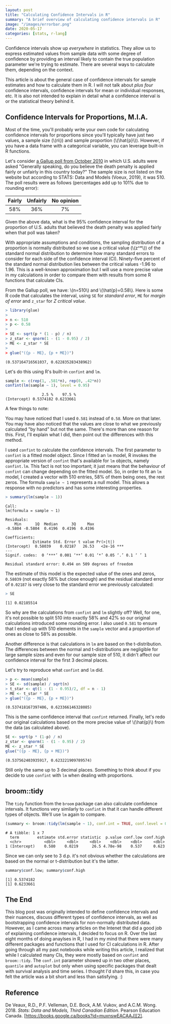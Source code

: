 ```yaml
---
layout: post
title: "Calculating Confidence Intervals in R"
summary: "A brief overview of calculating confidence intervals in R"
image: "/images/errorbar.png"
date: 2020-05-17
categories: [stats, r-lang]
---
```

Confidence intervals show up _everywhere_ in statistics. They allow us to express estimated values from sample data with some degree of confidence by providing an interval likely to contain the true population parameter we're trying to estimate. There are several ways to calculate them, depending on the context.

This article is about the general case of confidence intervals for sample estimates and how to calculate them in R. I will not talk about _plus four_ confidence intervals, confidence intervals for mean or individual responses, etc. It is also not intended to explain in detail what a confidence interval is or the statistical theory behind it.

## Confidence Intervals for Proportions, M.I.A.

Most of the time, you'll probably write your own code for calculating confidence intervals for proportions since you'll typically have just two values, a sample size (\\(n\\)) and sample proportion (\\(\hat{p}\\)). However, if you have a data frame with a categorical variable, you can leverage built-in R functions.

Let's consider [a Gallup poll from October 2010][1] in which U.S. adults were asked "Generally speaking, do you believe the death penalty is applied fairly or unfairly in this country today?" The sample size is not listed on the website but according to STATS: Data and Models (Voeux, 2019), it was 510. The poll results were as follows (percentages add up to 101% due to rounding error):

Fairly|Unfairly|No opinion
:-:|:-:|:-:
58%|36%|7%

Given the above data, what is the 95% confidence interval for the proportion of U.S. adults that believed the death penalty was applied fairly when that poll was taken?

With appropriate assumptions and conditions, the sampling distribution of a proportion is normally distributed so we use a critical value (\\(z^*\\)) of the standard normal distribution to determine how many standard errors to consider for each side of the confidence interval (CI). Ninety-five percent of the standard normal distribution lies between the critical values -1.96 to 1.96. This is a well-known approximation but I will use a more precise value in my calculations in order to compare them with results from some R functions that calculate CIs.

From the Gallup poll, we have: \\(n=510\\) and \\(\hat{p}=0.58\\). Here is some R code that calculates the interval, using `SE` for _standard error_, `ME` for _margin of error_ and `z_star` for _Z critical value_.

```r
> library(glue)
>
> n <- 510
> p <- 0.58
>
> SE <- sqrt(p * (1 - p) / n)
> z_star <- qnorm(1 - (1 - 0.95) / 2)
> ME <- z_star * SE
>
> glue("({p - ME}, {p + ME})")
```
```
(0.537164716561037, 0.622835283438962)
```

Let's do this using R's built-in `confint` and `lm`.

```r
sample <- c(rep(1, .581*n), rep(0, .42*n))
confint(lm(sample ~ 1), level = 0.95)
```
```
                2.5 %    97.5 %
(Intercept) 0.5374182 0.6233661
```

A few things to note:

You may have noticed that I used `0.581` instead of `0.58`. More on that later. You may have also noticed that the values are close to what we previously calculated "by hand" but not the same. There's more than one reason for this. First, I'll explain what I did, then point out the differences with this method.

I used `confint` to calculate the confidence intervals. The first parameter to `confint` is a fitted model object. Since I fitted an `lm` model, R invokes the appropriate version of `confint` that's available for `lm` objects, namely `confint.lm`. This fact is not too important; it just means that the behaviour of `confint` can change depending on the fitted model. So, in order to fit an `lm` model, I created a vector with 510 entries, 58% of them being ones, the rest zeros. The formula `sample ~ 1` represents a null model. This allows a response with no predictors and has some interesting properties.

```r
> summary(lm(sample ~ 1))
```
```
Call:
lm(formula = sample ~ 1)

Residuals:
    Min      1Q  Median      3Q     Max
-0.5804 -0.5804  0.4196  0.4196  0.4196

Coefficients:
            Estimate Std. Error t value Pr(>|t|)
(Intercept)  0.58039    0.02187   26.53   <2e-16 ***
---
Signif. codes:  0 ‘***’ 0.001 ‘**’ 0.01 ‘*’ 0.05 ‘.’ 0.1 ‘ ’ 1

Residual standard error: 0.494 on 509 degrees of freedom
```

The estimate of this model is the expected value of the ones and zeros, `0.58039` (not exactly 58% but close enough) and the residual standard error of `0.02187` is very close to the standard error we previously calculated:

```r
> SE
```
```
[1] 0.02185514
```

So why are the calculations from `confint` and `lm` slightly off? Well, for one, it's not possible to split 510 into exactly 58% and 42% so our original calculations introduced some rounding error. I also used `0.581` to ensure that I ended up with 510 elements in the `sample` vector and a proportion of ones as close to 58% as possible.

Another difference is that calculations in `lm` are based on the t-distribution. The differences between the normal and t-distributions are negligible for large sample sizes and even for our sample size of 510, it didn't affect our confidence interval for the first 3 decimal places.

Let's try to reproduce what `confint` and `lm` did.

```r
> p <- mean(sample)
> SE <- sd(sample) / sqrt(n)
> t_star <- qt(1 - (1 - 0.95)/2, df = n - 1)
> ME <- t_star * SE
> glue("({p - ME}, {p + ME})")
```
```
(0.537418167397406, 0.623366146328085)
```

This is the same confidence interval that `confint` returned. Finally, let's redo our original calculations based on the more precise value of \\(\hat{p}\\) from the data (as calculated above).

```r
SE <- sqrt(p * (1-p) / n)
z_star <- qnorm(1 - (1 - 0.95) / 2)
ME <- z_star * SE
glue("({p - ME}, {p + ME})")
```
```
(0.537562403935917, 0.623221909789574)
```

Still only the same up to 3 decimal places. Something to think about if you decide to use `confint` with `lm` when dealing with proportions.

## broom::tidy

The `tidy` function from the `broom` package can also calculate confidence intervals. It functions very similarly to `confint` in that it can handle different types of objects. We'll use `lm` again to compare.

```r
(summary <- broom::tidy(lm(sample ~ 1), conf.int = TRUE, conf.level = 0.95))
```
```
# A tibble: 1 x 7
  term        estimate std.error statistic  p.value conf.low conf.high
  <chr>          <dbl>     <dbl>     <dbl>    <dbl>    <dbl>     <dbl>
1 (Intercept)    0.580    0.0219      26.5 4.78e-98    0.537     0.623
```

Since we can only see to 3 d.p. it's not obvious whether the calculations are based on the normal or t-distribution but it's the latter.

```r
summary$conf.low; summary$conf.high
```
```
[1] 0.5374182
[1] 0.6233661
```

## The End

This blog post was originally intended to define confidence intervals and their nuances, discuss different types of confidence intervals, as well as bootstrapping confidence intervals for non-normally distributed data. However, as I came across many articles on the Intenet that did a good job of explaining confidence intervals, I decided to focus on R. Over the last eight months of doing anaylses in R, I had in my mind that there were many different packages and functions that I used for CI calculations in R. After going through all my past notebooks while writing this article, I realized that while I calculated many CIs, they were mostly based on `confint` and `broom::tidy`. The `conf.int` parameter showed up in two other places, `quantile` and `autoplot` but only when using specific packages that dealt with survival analysis and time series. I thought I'd share this, in case you felt the article was a bit short and less than satisfying. :)

## Reference

De Veaux, R.D., P.F. Velleman, D.E. Bock, A.M. Vukov, and A.C.M. Wong. 2018. _Stats: Data and Models, Third Canadian Edition_. Pearson Education Canada. [https://books.google.ca/books?id=muxnswEACAAJ][2].

[1]: https://news.gallup.com/poll/1606/death-penalty.aspx
[2]: https://books.google.ca/books?id=muxnswEACAAJ
